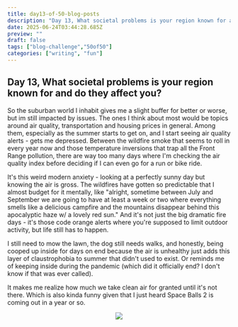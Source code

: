 ```yaml
---
title: day13-of-50-blog-posts
description: "Day 13, What societal problems is your region known for and do they affect you?"
date: 2025-06-24T03:44:28.685Z
preview: ""
draft: false
tags: ["blog-challenge","50of50"]
categories: ["writing", "fun"]
---
```


## Day 13, What societal problems is your region known for and do they affect you?

So the suburban world I inhabit gives me a slight buffer for better or worse, but im still impacted by issues. The ones I think about most would be topics around air quality, transportation and housing prices in general. Among them, especially as the summer starts to get on, and I start seeing air quality alerts - gets me depressed.  Between the wildfire smoke that seems to roll in every year now and those temperature inversions that trap all the Front Range pollution, there are way too many days where I'm checking the air quality index before deciding if I can even go for a run or bike ride. 

It's this weird modern anxiety - looking at a perfectly sunny day but knowing the air is gross. The wildfires have gotten so predictable that I almost budget for it mentally, like "alright, sometime between July and September we are going to have at least a week or two where everything smells like a delicious campfire and the mountains disappear behind this apocalyptic haze w/ a lovely red sun." And it's not just the big dramatic fire days - it's those code orange alerts where you're supposed to limit outdoor activity, but life still has to happen. 

I still need to mow the lawn, the dog still needs walks, and honestly, being cooped up inside for days on end because the air is unhealthy just adds this layer of claustrophobia to summer that didn't used to exist. Or reminds me of keeping inside during the pandemic (which did it officially end? I don't know if that was ever called). 

It makes me realize how much we take clean air for granted until it's not there. Which is also kinda funny given that I just heard Space Balls 2 is coming out in a year or so.

<center>
<img src="https://media3.giphy.com/media/v1.Y2lkPTc5MGI3NjExZWgwa3Zra21qcm12N3M1OTF3Y3BhM3ZlNTBneGJ6ZmlvaXE2d3ZuMyZlcD12MV9pbnRlcm5hbF9naWZfYnlfaWQmY3Q9Zw/aAZZc2qTzYbKIDLRkD/giphy.gif" />
</center>